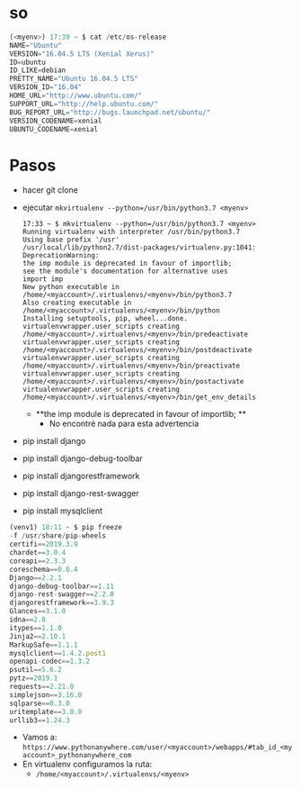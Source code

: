 # so
```js
(<myenv>) 17:39 ~ $ cat /etc/os-release
NAME="Ubuntu"
VERSION="16.04.5 LTS (Xenial Xerus)"
ID=ubuntu
ID_LIKE=debian
PRETTY_NAME="Ubuntu 16.04.5 LTS"
VERSION_ID="16.04"
HOME_URL="http://www.ubuntu.com/"
SUPPORT_URL="http://help.ubuntu.com/"
BUG_REPORT_URL="http://bugs.launchpad.net/ubuntu/"
VERSION_CODENAME=xenial
UBUNTU_CODENAME=xenial
```

# Pasos

- hacer git clone
- ejecutar `mkvirtualenv --python=/usr/bin/python3.7 <myenv>`
    ```
    17:33 ~ $ mkvirtualenv --python=/usr/bin/python3.7 <myenv>
    Running virtualenv with interpreter /usr/bin/python3.7
    Using base prefix '/usr'
    /usr/local/lib/python2.7/dist-packages/virtualenv.py:1041: DeprecationWarning: 
    the imp module is deprecated in favour of importlib; 
    see the module's documentation for alternative uses
    import imp
    New python executable in /home/<myaccount>/.virtualenvs/<myenv>/bin/python3.7
    Also creating executable in /home/<myaccount>/.virtualenvs/<myenv>/bin/python
    Installing setuptools, pip, wheel...done.
    virtualenvwrapper.user_scripts creating /home/<myaccount>/.virtualenvs/<myenv>/bin/predeactivate
    virtualenvwrapper.user_scripts creating /home/<myaccount>/.virtualenvs/<myenv>/bin/postdeactivate
    virtualenvwrapper.user_scripts creating /home/<myaccount>/.virtualenvs/<myenv>/bin/preactivate
    virtualenvwrapper.user_scripts creating /home/<myaccount>/.virtualenvs/<myenv>/bin/postactivate
    virtualenvwrapper.user_scripts creating /home/<myaccount>/.virtualenvs/<myenv>/bin/get_env_details    
    ```
    - **the imp module is deprecated in favour of importlib; **
        - No encontré nada para esta advertencia

- pip install django
- pip install django-debug-toolbar
- pip install djangorestframework
- pip install django-rest-swagger
- pip install mysqlclient
```js
(venv1) 18:11 ~ $ pip freeze
-f /usr/share/pip-wheels
certifi==2019.3.9
chardet==3.0.4
coreapi==2.3.3
coreschema==0.0.4
Django==2.2.1
django-debug-toolbar==1.11
django-rest-swagger==2.2.0
djangorestframework==3.9.3
Glances==3.1.0
idna==2.8
itypes==1.1.0
Jinja2==2.10.1
MarkupSafe==1.1.1
mysqlclient==1.4.2.post1
openapi-codec==1.3.2
psutil==5.6.2
pytz==2019.1
requests==2.21.0
simplejson==3.16.0
sqlparse==0.3.0
uritemplate==3.0.0
urllib3==1.24.3
```
- Vamos a: `https://www.pythonanywhere.com/user/<myaccount>/webapps/#tab_id_<myaccount>_pythonanywhere_com`
- En virtualenv configuramos la ruta:
    - `/home/<myaccount>/.virtualenvs/<myenv>`



